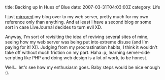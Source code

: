 title: Backing up In Hues of Blue
date: 2007-03-31T04:03:00Z
category: Life

I just [mirrored](http://blog.felixleong.com/) my blog over to my web server, pretty much for my own reference only than anything. And at least I have a second blog or some sort in case LiveJournal decides to turn evil XD.

Anyway, I'm sort of revisiting the idea of reviving several sites of mine, seeing how my web server was being put into extreme disuse (and I'm paying for it! X(). Judging from my procrastination habits, I think it wouldn't take off without much friction on my part. Haha :p, learning server-side scripting like PHP and doing web design is a lot of work, to be honest.

Well… let's see how my enthusiasm goes. Baby steps would be nice enough :).
